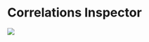 # Correlations Inspector

![](https://github.com/delas/CorrelationsInspector/blob/master/stuff/screenshot.jpg)
